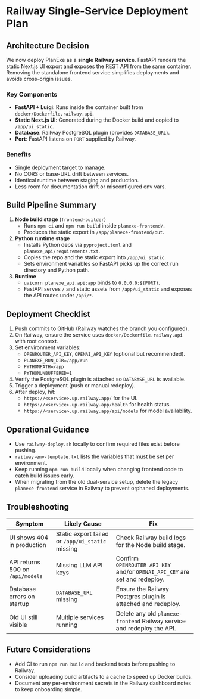 # Railway Single-Service Deployment Plan

## Architecture Decision

We now deploy PlanExe as a **single Railway service**. FastAPI renders the static Next.js UI export and exposes the REST API from the same container. Removing the standalone frontend service simplifies deployments and avoids cross-origin issues.

### Key Components
- **FastAPI + Luigi**: Runs inside the container built from `docker/Dockerfile.railway.api`.
- **Static Next.js UI**: Generated during the Docker build and copied to `/app/ui_static`.
- **Database**: Railway PostgreSQL plugin (provides `DATABASE_URL`).
- **Port**: FastAPI listens on `PORT` supplied by Railway.

### Benefits
- Single deployment target to manage.
- No CORS or base-URL drift between services.
- Identical runtime between staging and production.
- Less room for documentation drift or misconfigured env vars.

## Build Pipeline Summary

1. **Node build stage** (`frontend-builder`)
   - Runs `npm ci` and `npm run build` inside `planexe-frontend/`.
   - Produces the static export in `/app/planexe-frontend/out`.
2. **Python runtime stage**
   - Installs Python deps via `pyproject.toml` and `planexe_api/requirements.txt`.
   - Copies the repo and the static export into `/app/ui_static`.
   - Sets environment variables so FastAPI picks up the correct run directory and Python path.
3. **Runtime**
   - `uvicorn planexe_api.api:app` binds to `0.0.0.0:${PORT}`.
   - FastAPI serves `/` and static assets from `/app/ui_static` and exposes the API routes under `/api/*`.

## Deployment Checklist

1. Push commits to GitHub (Railway watches the branch you configured).
2. On Railway, ensure the service uses `docker/Dockerfile.railway.api` with root context.
3. Set environment variables:
   - `OPENROUTER_API_KEY`, `OPENAI_API_KEY` (optional but recommended).
   - `PLANEXE_RUN_DIR=/app/run`
   - `PYTHONPATH=/app`
   - `PYTHONUNBUFFERED=1`
4. Verify the PostgreSQL plugin is attached so `DATABASE_URL` is available.
5. Trigger a deployment (push or manual redeploy).
6. After deploy, hit:
   - `https://<service>.up.railway.app/` for the UI.
   - `https://<service>.up.railway.app/health` for health status.
   - `https://<service>.up.railway.app/api/models` for model availability.

## Operational Guidance

- Use `railway-deploy.sh` locally to confirm required files exist before pushing.
- `railway-env-template.txt` lists the variables that must be set per environment.
- Keep running `npm run build` locally when changing frontend code to catch build issues early.
- When migrating from the old dual-service setup, delete the legacy `planexe-frontend` service in Railway to prevent orphaned deployments.

## Troubleshooting

| Symptom | Likely Cause | Fix |
|---------|--------------|-----|
| UI shows 404 in production | Static export failed or `/app/ui_static` missing | Check Railway build logs for the Node build stage. |
| API returns 500 on `/api/models` | Missing LLM API keys | Confirm `OPENROUTER_API_KEY` and/or `OPENAI_API_KEY` are set and redeploy. |
| Database errors on startup | `DATABASE_URL` missing | Ensure the Railway Postgres plugin is attached and redeploy. |
| Old UI still visible | Multiple services running | Delete any old `planexe-frontend` Railway service and redeploy the API. |

## Future Considerations

- Add CI to run `npm run build` and backend tests before pushing to Railway.
- Consider uploading build artifacts to a cache to speed up Docker builds.
- Document any per-environment secrets in the Railway dashboard notes to keep onboarding simple.
